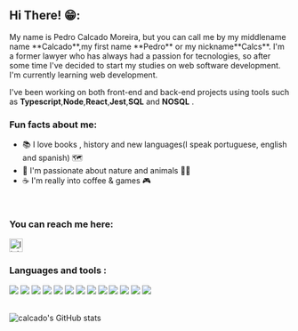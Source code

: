 ## Hi There! 😁:

<p style="justify:center">
My name is Pedro Calcado Moreira, but you can call me by my middlename name **Calcado**,my first name **Pedro** or my nickname**Calcs**. I'm a former lawyer who has always had a passion for tecnologies, so after some time I've decided to start my studies on web software development. I'm currently learning web development.

I've been working on both front-end and back-end projects using tools such as **Typescript**,**Node**,**React**,**Jest**,**SQL** and **NOSQL** .
</p>


### Fun facts about me:
<div style= "display: column">
  
- 📚 I love books , history and new languages(I speak portuguese, english and spanish) 🗺️  
- 🌲 I'm passionate about nature and animals 🐶🐱 
- ☕ I'm really into coffee & games 🎮  

  
</div>


<br />

### You can reach me here:

<a href="https://www.linkedin.com/in/pedro-calcado-89b69243/">
<img src="https://img.shields.io/static/v1?message=LinkedIn&logo=linkedin&label=&color=0077B5&logoColor=white&labelColor=&style=for-the-badge" height="24" alt="linkedin logo">
</a>

<br />

### Languages and tools :


<div style="display:inline_block">
<img src="https://img.shields.io/badge/HTML5-E34F26?style=for-the-badge&logo=html5&logoColor=white">
<img src="https://img.shields.io/badge/CSS3-1572B6?style=for-the-badge&logo=css3&logoColor=white">
<img src="https://img.shields.io/badge/JavaScript-323330?style=for-the-badge&logo=javascript&logoColor=F7DF1E">
<img src="https://img.shields.io/badge/TypeScript-007ACC?style=for-the-badge&logo=typescript&logoColor=white">
<img src="https://img.shields.io/badge/eslint-3A33D1?style=for-the-badge&logo=eslint&logoColor=white">
<img src="https://img.shields.io/badge/Prisma-3982CE?style=for-the-badge&logo=Prisma&logoColor=white">
<img src="https://img.shields.io/badge/Ubuntu-E95420?style=for-the-badge&logo=ubuntu&logoColor=white">
<img src="https://img.shields.io/badge/Node.js-339933?style=for-the-badge&logo=nodedotjs&logoColor=white">
<img src="https://img.shields.io/badge/React-20232A?style=for-the-badge&logo=react&logoColor=61DAFB">
<img src="https://img.shields.io/badge/ts--node-3178C6?style=for-the-badge&logo=ts-node&logoColor=white">
<img src="https://img.shields.io/badge/MongoDB-4EA94B?style=for-the-badge&logo=mongodb&logoColor=white">
<img src="https://img.shields.io/badge/PostgreSQL-316192?style=for-the-badge&logo=postgresql&logoColor=white">
<img src="https://img.shields.io/badge/Jest-C21325?style=for-the-badge&logo=jest&logoColor=white">

</div>
 <br />

![calcado's GitHub stats](https://github-readme-stats.vercel.app/api?username=calcado&show_icons=true&theme=dracula)
